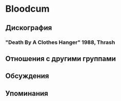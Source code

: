 # Bloodcum



## Дискография

### "Death By A Clothes Hanger" 1988, Thrash




## Отношения с другими группами


## Обсуждения


## Упоминания

